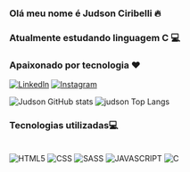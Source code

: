 ### Olá meu nome é Judson Ciribelli 🔥
### Atualmente estudando linguagem C 💻
### Apaixonado por tecnologia ❤️

[![Linkedln](https://img.shields.io/badge/LinkedIn-0077B5?style=for-the-badge&logo=linkedin&logoColor=white)](https://www.linkedin.com/in/judson-ciribelli-a23867234/)
[![Instagram](https://img.shields.io/badge/Instagram-E4405F?style=for-the-badge&logo=instagram&logoColor=white)](https://www.instagram.com/j_ciribelli_/)

![Judson GitHub stats](https://github-readme-stats.vercel.app/api?username=Judsonciribelli&show_icons=true&theme=tokyonight)
![judson Top Langs](https://github-readme-stats.vercel.app/api/top-langs/?username=judsonciribelli&layout=compact_true&theme=tokyonight)

### Tecnologias utilizadas💻

<div style = "display: inline_block"></br>
  <img align="center" alt= "HTML5"src="https://img.shields.io/badge/HTML5-E34F26?style=for-the-badge&logo=html5&logoColor=white"/>
  <img align="center" alt= "CSS"src="https://img.shields.io/badge/CSS3-1572B6?style=for-the-badge&logo=css3&logoColor=white"/>
  <img align="center" alt= "SASS"src="https://img.shields.io/badge/Sass-CC6699?style=for-the-badge&logo=sass&logoColor=white"/>
  <img align="center" alt= "JAVASCRIPT"src="https://img.shields.io/badge/JavaScript-F7DF1E?style=for-the-badge&logo=javascript&logoColor=black"/>
  <img align="center" alt= "C"src="https://img.shields.io/badge/C-00599C?style=for-the-badge&logo=c&logoColor=white"/>
</div><br/>
